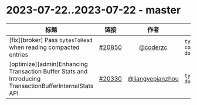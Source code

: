 # 2023-07-22..2023-07-22 - master
| 标题 | 链接 | 作者 | 标签 |
| - | :--: | :--: | - |
| [fix][broker] Pass `bytesToRead` when reading compacted entries | [#20850](https://github.com/apache/pulsar/pull/20850) | [@coderzc](https://github.com/coderzc) | `type/bug` `component/broker` `doc-not-needed`  | 
| [optimize][admin]Enhancing Transaction Buffer Stats and Introducing TransactionBufferInternalStats API | [#20330](https://github.com/apache/pulsar/pull/20330) | [@liangyepianzhou](https://github.com/liangyepianzhou) | `type/feature` `doc-required`  | 
